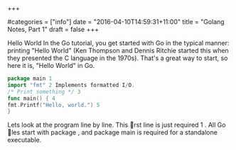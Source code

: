 +++

#categories = ["info"]
date = "2016-04-10T14:59:31+11:00"
title = "Golang Notes, Part 1"
draft = false
+++

Hello World
In the Go tutorial, you get started with Go in the typical manner: printing "Hello World" (Ken
Thompson and Dennis Ritchie started this when they presented the C language in the
1970s). That's a great way to start, so here it is, "Hello World" in Go.

```go
package main 1
import "fmt" 2 Implements formatted I/O.
/* Print something */ 3
func main() { 4
fmt.Printf("Hello, world.") 5
}
```

Lets look at the program line by line. This 􀃗rst line is just required 1 . All Go 􀃗les start with
package <something>, and package main is required for a standalone executable.